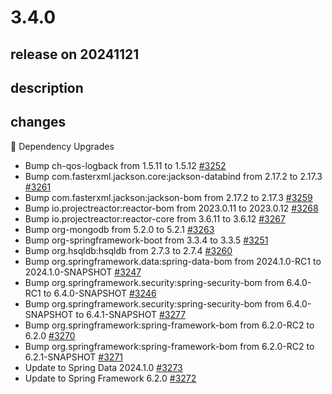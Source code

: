 # 3.4.0

## release on 20241121
## description
## changes
🔨 Dependency Upgrades

* Bump ch-qos-logback from 1.5.11 to 1.5.12 <a href="https://github.com/spring-projects/spring-session/pull/3252" data-hovercard-type="pull_request" data-hovercard-url="/spring-projects/spring-session/pull/3252/hovercard">#3252</a>
* Bump com.fasterxml.jackson.core:jackson-databind from 2.17.2 to 2.17.3 <a href="https://github.com/spring-projects/spring-session/pull/3261" data-hovercard-type="pull_request" data-hovercard-url="/spring-projects/spring-session/pull/3261/hovercard">#3261</a>
* Bump com.fasterxml.jackson:jackson-bom from 2.17.2 to 2.17.3 <a href="https://github.com/spring-projects/spring-session/pull/3259" data-hovercard-type="pull_request" data-hovercard-url="/spring-projects/spring-session/pull/3259/hovercard">#3259</a>
* Bump io.projectreactor:reactor-bom from 2023.0.11 to 2023.0.12 <a href="https://github.com/spring-projects/spring-session/pull/3268" data-hovercard-type="pull_request" data-hovercard-url="/spring-projects/spring-session/pull/3268/hovercard">#3268</a>
* Bump io.projectreactor:reactor-core from 3.6.11 to 3.6.12 <a href="https://github.com/spring-projects/spring-session/pull/3267" data-hovercard-type="pull_request" data-hovercard-url="/spring-projects/spring-session/pull/3267/hovercard">#3267</a>
* Bump org-mongodb from 5.2.0 to 5.2.1 <a href="https://github.com/spring-projects/spring-session/pull/3263" data-hovercard-type="pull_request" data-hovercard-url="/spring-projects/spring-session/pull/3263/hovercard">#3263</a>
* Bump org-springframework-boot from 3.3.4 to 3.3.5 <a href="https://github.com/spring-projects/spring-session/pull/3251" data-hovercard-type="pull_request" data-hovercard-url="/spring-projects/spring-session/pull/3251/hovercard">#3251</a>
* Bump org.hsqldb:hsqldb from 2.7.3 to 2.7.4 <a href="https://github.com/spring-projects/spring-session/pull/3260" data-hovercard-type="pull_request" data-hovercard-url="/spring-projects/spring-session/pull/3260/hovercard">#3260</a>
* Bump org.springframework.data:spring-data-bom from 2024.1.0-RC1 to 2024.1.0-SNAPSHOT <a href="https://github.com/spring-projects/spring-session/pull/3247" data-hovercard-type="pull_request" data-hovercard-url="/spring-projects/spring-session/pull/3247/hovercard">#3247</a>
* Bump org.springframework.security:spring-security-bom from 6.4.0-RC1 to 6.4.0-SNAPSHOT <a href="https://github.com/spring-projects/spring-session/pull/3246" data-hovercard-type="pull_request" data-hovercard-url="/spring-projects/spring-session/pull/3246/hovercard">#3246</a>
* Bump org.springframework.security:spring-security-bom from 6.4.0-SNAPSHOT to 6.4.1-SNAPSHOT <a href="https://github.com/spring-projects/spring-session/pull/3277" data-hovercard-type="pull_request" data-hovercard-url="/spring-projects/spring-session/pull/3277/hovercard">#3277</a>
* Bump org.springframework:spring-framework-bom from 6.2.0-RC2 to 6.2.0 <a href="https://github.com/spring-projects/spring-session/pull/3270" data-hovercard-type="pull_request" data-hovercard-url="/spring-projects/spring-session/pull/3270/hovercard">#3270</a>
* Bump org.springframework:spring-framework-bom from 6.2.0-RC2 to 6.2.1-SNAPSHOT <a href="https://github.com/spring-projects/spring-session/pull/3271" data-hovercard-type="pull_request" data-hovercard-url="/spring-projects/spring-session/pull/3271/hovercard">#3271</a>
* Update to Spring Data 2024.1.0 <a href="https://github.com/spring-projects/spring-session/issues/3273" data-hovercard-type="issue" data-hovercard-url="/spring-projects/spring-session/issues/3273/hovercard">#3273</a>
* Update to Spring Framework 6.2.0 <a href="https://github.com/spring-projects/spring-session/issues/3272" data-hovercard-type="issue" data-hovercard-url="/spring-projects/spring-session/issues/3272/hovercard">#3272</a>

